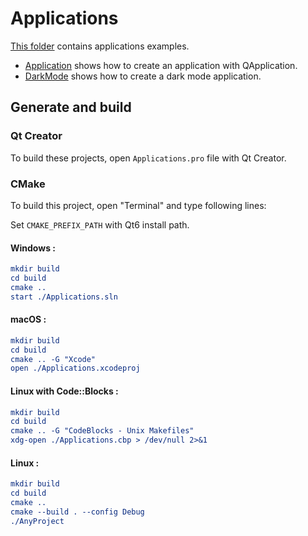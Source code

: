 # Applications

[This folder](.) contains applications examples.

* [Application](Application/README.md) shows how to create an application with QApplication.
* [DarkMode](DarkMode/README.md) shows how to create a dark mode application.

## Generate and build

### Qt Creator

To build these projects, open `Applications.pro` file with Qt Creator.

### CMake

To build this project, open "Terminal" and type following lines:

Set `CMAKE_PREFIX_PATH` with Qt6 install path.

#### Windows :

``` cmake
mkdir build
cd build
cmake ..
start ./Applications.sln
```

#### macOS :

``` cmake
mkdir build
cd build
cmake .. -G "Xcode"
open ./Applications.xcodeproj
```

#### Linux with Code::Blocks :

``` cmake
mkdir build
cd build
cmake .. -G "CodeBlocks - Unix Makefiles"
xdg-open ./Applications.cbp > /dev/null 2>&1
```

#### Linux :

``` cmake
mkdir build
cd build
cmake .. 
cmake --build . --config Debug
./AnyProject
```
